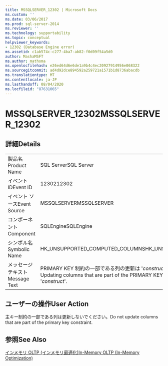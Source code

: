 ```yaml
---
title: MSSQLSERVER_12302 | Microsoft Docs
ms.custom: ''
ms.date: 03/06/2017
ms.prod: sql-server-2014
ms.reviewer: ''
ms.technology: supportability
ms.topic: conceptual
helpviewer_keywords:
- 12302 (Database Engine error)
ms.assetid: c1ab574c-c277-4ba7-ab82-f0d09f54a5d0
author: MashaMSFT
ms.author: mathoma
ms.openlocfilehash: e26ed64d6e6de1a9b4c4ec20927914956e068322
ms.sourcegitcommit: ad4d92dce894592a259721a1571b1d8736abacdb
ms.translationtype: MT
ms.contentlocale: ja-JP
ms.lasthandoff: 08/04/2020
ms.locfileid: "87631065"
---
```

# <a name="mssqlserver_12302"></a><span data-ttu-id="83f6f-102">MSSQLSERVER_12302</span><span class="sxs-lookup"><span data-stu-id="83f6f-102">MSSQLSERVER_12302</span></span>
    
## <a name="details"></a><span data-ttu-id="83f6f-103">詳細</span><span class="sxs-lookup"><span data-stu-id="83f6f-103">Details</span></span>  
  
|||  
|-|-|  
|<span data-ttu-id="83f6f-104">製品名</span><span class="sxs-lookup"><span data-stu-id="83f6f-104">Product Name</span></span>|<span data-ttu-id="83f6f-105">SQL Server</span><span class="sxs-lookup"><span data-stu-id="83f6f-105">SQL Server</span></span>|  
|<span data-ttu-id="83f6f-106">イベント ID</span><span class="sxs-lookup"><span data-stu-id="83f6f-106">Event ID</span></span>|<span data-ttu-id="83f6f-107">12302</span><span class="sxs-lookup"><span data-stu-id="83f6f-107">12302</span></span>|  
|<span data-ttu-id="83f6f-108">イベント ソース</span><span class="sxs-lookup"><span data-stu-id="83f6f-108">Event Source</span></span>|<span data-ttu-id="83f6f-109">MSSQLSERVER</span><span class="sxs-lookup"><span data-stu-id="83f6f-109">MSSQLSERVER</span></span>|  
|<span data-ttu-id="83f6f-110">コンポーネント</span><span class="sxs-lookup"><span data-stu-id="83f6f-110">Component</span></span>|<span data-ttu-id="83f6f-111">SQLEngine</span><span class="sxs-lookup"><span data-stu-id="83f6f-111">SQLEngine</span></span>|  
|<span data-ttu-id="83f6f-112">シンボル名</span><span class="sxs-lookup"><span data-stu-id="83f6f-112">Symbolic Name</span></span>|<span data-ttu-id="83f6f-113">HK_UNSUPPORTED_COMPUTED_COLUMNS</span><span class="sxs-lookup"><span data-stu-id="83f6f-113">HK_UNSUPPORTED_COMPUTED_COLUMNS</span></span>|  
|<span data-ttu-id="83f6f-114">メッセージ テキスト</span><span class="sxs-lookup"><span data-stu-id="83f6f-114">Message Text</span></span>|<span data-ttu-id="83f6f-115">PRIMARY KEY 制約の一部である列の更新は '*construct*' でサポートされていません。</span><span class="sxs-lookup"><span data-stu-id="83f6f-115">Updating columns that are part of the PRIMARY KEY constraint is not supported with '*construct*'.</span></span>|  
  
## <a name="user-action"></a><span data-ttu-id="83f6f-116">ユーザーの操作</span><span class="sxs-lookup"><span data-stu-id="83f6f-116">User Action</span></span>  
 <span data-ttu-id="83f6f-117">主キー制約の一部である列は更新しないでください。</span><span class="sxs-lookup"><span data-stu-id="83f6f-117">Do not update columns that are part of the primary key constraint.</span></span>  
  
## <a name="see-also"></a><span data-ttu-id="83f6f-118">参照</span><span class="sxs-lookup"><span data-stu-id="83f6f-118">See Also</span></span>  
 [<span data-ttu-id="83f6f-119">インメモリ OLTP &#40;インメモリ最適化&#41;</span><span class="sxs-lookup"><span data-stu-id="83f6f-119">In-Memory OLTP &#40;In-Memory Optimization&#41;</span></span>](../in-memory-oltp/in-memory-oltp-in-memory-optimization.md)  
  
  
